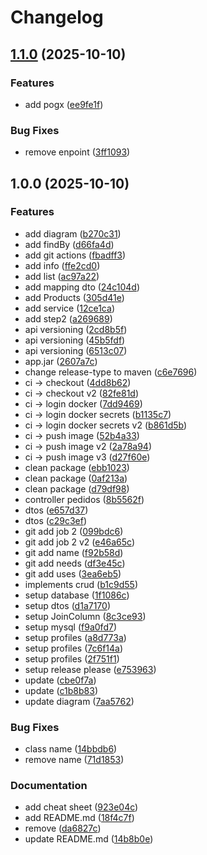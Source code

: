 # Changelog

## [1.1.0](https://github.com/Wemilli/study-api/compare/v1.0.0...v1.1.0) (2025-10-10)


### Features

* add pogx ([ee9fe1f](https://github.com/Wemilli/study-api/commit/ee9fe1fad69a1634f1e7588bf4b3469f7cc43877))


### Bug Fixes

* remove enpoint ([3ff1093](https://github.com/Wemilli/study-api/commit/3ff109362c5c077574be0a0f11eef438e4ee6fbc))

## 1.0.0 (2025-10-10)


### Features

* add diagram ([b270c31](https://github.com/Wemilli/study-api/commit/b270c31140fccc96f85608f7abf5d86c6c3dc7fe))
* add findBy ([d66fa4d](https://github.com/Wemilli/study-api/commit/d66fa4d8d0c1e185f778ef67e2fb466a40ca2298))
* add git actions ([fbadff3](https://github.com/Wemilli/study-api/commit/fbadff32d31e48739272a4a1d889b083e3e0e40b))
* add info ([ffe2cd0](https://github.com/Wemilli/study-api/commit/ffe2cd03a48b0a7df96947802aef673a7d000c5e))
* add list ([ac97a22](https://github.com/Wemilli/study-api/commit/ac97a2239d74329d3a0bd38a1f9db76546bc03b5))
* add mapping dto ([24c104d](https://github.com/Wemilli/study-api/commit/24c104dccfd048e3314e405b7bc148091fe8acfa))
* add Products ([305d41e](https://github.com/Wemilli/study-api/commit/305d41e0f2bcde0e63d4a0fe8c7eb19e6dc4c403))
* add service ([12ce1ca](https://github.com/Wemilli/study-api/commit/12ce1ca866d934f82fbfe089a98d2f50607202ed))
* add step2 ([a269689](https://github.com/Wemilli/study-api/commit/a2696890286e6ddf3be8f2d06f8db4b1404163b0))
* api versioning ([2cd8b5f](https://github.com/Wemilli/study-api/commit/2cd8b5fddf18c0a30d397c68a08f37b7965411cd))
* api versioning ([45b5fdf](https://github.com/Wemilli/study-api/commit/45b5fdf66b5cc584b2f436bbf60a1ab276115f6d))
* api versioning ([6513c07](https://github.com/Wemilli/study-api/commit/6513c0798560a700666a84584482c8022ec7f92d))
* app.jar ([2607a7c](https://github.com/Wemilli/study-api/commit/2607a7c7dad7a2d1013d9693e085b6e20712f0a8))
* change release-type to maven ([c6e7696](https://github.com/Wemilli/study-api/commit/c6e769614d8e0c9fa07bf725ecf5e6d6f2fc34c1))
* ci -&gt; checkout ([4dd8b62](https://github.com/Wemilli/study-api/commit/4dd8b62275da383e226c6e3c6c53efb26a423a84))
* ci -&gt; checkout v2 ([82fe81d](https://github.com/Wemilli/study-api/commit/82fe81d76fcf9a2c256cf166f08037122b6b4226))
* ci -&gt; login docker ([7dd9469](https://github.com/Wemilli/study-api/commit/7dd9469ed3bda39c2901162e2698ee68c3a45e5c))
* ci -&gt; login docker secrets ([b1135c7](https://github.com/Wemilli/study-api/commit/b1135c73a31699befadf9541e9111fb2d77e8d20))
* ci -&gt; login docker secrets v2 ([b861d5b](https://github.com/Wemilli/study-api/commit/b861d5b8bbcc1bb2f3315d999ef7881134ede708))
* ci -&gt; push image ([52b4a33](https://github.com/Wemilli/study-api/commit/52b4a33543cb5555061e0934becdf483bedcecf9))
* ci -&gt; push image v2 ([2a78a94](https://github.com/Wemilli/study-api/commit/2a78a9445475fbce691a6bd6da554cc1c4c29e88))
* ci -&gt; push image v3 ([d27f60e](https://github.com/Wemilli/study-api/commit/d27f60e572bca6ae64019d13130ebaaf29f32efb))
* clean package ([ebb1023](https://github.com/Wemilli/study-api/commit/ebb102340087027f1616833549a2a5d07c53a445))
* clean package ([0af213a](https://github.com/Wemilli/study-api/commit/0af213a2eb8fed4aeb3249d8fa45db2e39f8ec64))
* clean package ([d79df98](https://github.com/Wemilli/study-api/commit/d79df983c73fee017d89e4b65c2f66f4ed148e4f))
* controller pedidos ([8b5562f](https://github.com/Wemilli/study-api/commit/8b5562fdd8206596318817294ed037013abf284b))
* dtos ([e657d37](https://github.com/Wemilli/study-api/commit/e657d37383aac4bfa9468e79fb87ae4234028348))
* dtos ([c29c3ef](https://github.com/Wemilli/study-api/commit/c29c3efa33844836553d932c6ef6c49a06398e71))
* git add job 2 ([099bdc6](https://github.com/Wemilli/study-api/commit/099bdc6eebcfc93a4de2d18241b6f8c2f8f0afe1))
* git add job 2 v2 ([e46a65c](https://github.com/Wemilli/study-api/commit/e46a65ce7cf666acf57aa6adcb21b61c251a853f))
* git add name ([f92b58d](https://github.com/Wemilli/study-api/commit/f92b58d54f8ccb33f9766969833e396d8e3d2e18))
* git add needs ([df3e45c](https://github.com/Wemilli/study-api/commit/df3e45c02b1b1d2ba179c219bfbcf01f11318f2e))
* git add uses ([3ea6eb5](https://github.com/Wemilli/study-api/commit/3ea6eb56803c9ff7111aea49d7ebac3c15160e2e))
* implements crud ([b1c9d55](https://github.com/Wemilli/study-api/commit/b1c9d55c4b78163103d4b20d941862e6e6db03c8))
* setup database ([1f1086c](https://github.com/Wemilli/study-api/commit/1f1086cdc37e9a6507fc2d5930f3841b390d6d2a))
* setup dtos ([d1a7170](https://github.com/Wemilli/study-api/commit/d1a717017231ecc466c9ef19948026eded9d2c13))
* setup JoinColumn ([8c3ce93](https://github.com/Wemilli/study-api/commit/8c3ce93c8201372b7b8ff3117ee12eebb9ca78bf))
* setup mysql ([f9a0fd7](https://github.com/Wemilli/study-api/commit/f9a0fd7fecc82db45de1b43b875f732071061740))
* setup profiles ([a8d773a](https://github.com/Wemilli/study-api/commit/a8d773a107ed094626d7df5b0ec8b21208dc2596))
* setup profiles ([7c6f14a](https://github.com/Wemilli/study-api/commit/7c6f14a123237885c14892ae5417d0847e2c3acc))
* setup profiles ([2f751f1](https://github.com/Wemilli/study-api/commit/2f751f181519fc0a4d899d9040373c5e22ec9dc3))
* setup release please ([e753963](https://github.com/Wemilli/study-api/commit/e7539631615cf8f503380a57b8f4e68a1ef87ad0))
* update ([cbe0f7a](https://github.com/Wemilli/study-api/commit/cbe0f7a59c67f1a4881b19559aa22b1897a31e4e))
* update ([c1b8b83](https://github.com/Wemilli/study-api/commit/c1b8b835941146ef490514fbbd977d1757c5272d))
* update diagram ([7aa5762](https://github.com/Wemilli/study-api/commit/7aa5762e02806a68a450d5ec668e82fa16e82c39))


### Bug Fixes

* class name ([14bbdb6](https://github.com/Wemilli/study-api/commit/14bbdb64cf253a2a2cf7ec10998d59b4c2208f5e))
* remove name ([71d1853](https://github.com/Wemilli/study-api/commit/71d18539116b8de20c3c8478dea33cc79271a768))


### Documentation

* add cheat sheet ([923e04c](https://github.com/Wemilli/study-api/commit/923e04c61ad07572c436dbf43c469f027beaf10b))
* add README.md ([18f4c7f](https://github.com/Wemilli/study-api/commit/18f4c7fcb05b7726c52230dc1b7bf1d1fa35df6c))
* remove ([da6827c](https://github.com/Wemilli/study-api/commit/da6827c5af63d6ff6a693a67c1ffe9d3f5b1add1))
* update README.md ([14b8b0e](https://github.com/Wemilli/study-api/commit/14b8b0ef9234a9e87f620ec26d5c2b5f8c278213))
